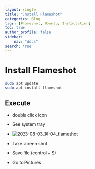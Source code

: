 ```yaml
---
layout: single
title: "Install Flameshot"
categories: Blog
tags: [Flameshot, Ubuntu, Installation]
toc: true
author_profile: false
sidebar:
    nav: "docs"
search: true
---
```


## 

# Install Flameshot

```bash
sudo apt update 
sudo apt install flameshot
```



## Execute

- double click icon
- See system tray
- ![2023-08-03_10-04_flameshot](/home/koyumi/Documents/GitHub/koyumi0601.github.io/_posts/images/2023-08-03-Flameshot/2023-08-03_10-04_flameshot.png)

- Take screen shot
- Save file (control + S)
- Go to Pictures